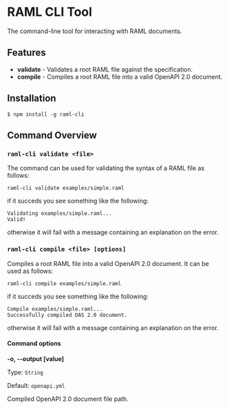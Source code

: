 # RAML CLI Tool

The command-line tool for interacting with RAML documents.

## Features

- **validate** - Validates a root RAML file against the specification.
- **compile**  - Compiles a root RAML file into a valid OpenAPI 2.0 document.

## Installation

```
$ npm install -g raml-cli
```

## Command Overview

### `raml-cli validate <file>`

The command can be used for validating the syntax of a RAML file as follows:

```
raml-cli validate examples/simple.raml
```

if it succeds you see something like the following:

```
Validating examples/simple.raml...
Valid!
```

otherwise it will fail with a message containing an explanation on the error.

### `raml-cli compile <file> [options]`

Compiles a root RAML file into a valid OpenAPI 2.0 document. It can be used as follows:

```
raml-cli compile examples/simple.raml
```

if it succeds you see something like the following:

```
Compile examples/simple.raml...
Successfully compiled OAS 2.0 document.
```

otherwise it will fail with a message containing an explanation on the error.

#### Command options

**-o, --output [value]**

Type: `String`

Default: `openapi.yml`

Compiled OpenAPI 2.0 document file path.